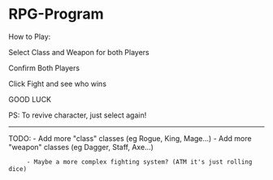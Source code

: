 # RPG-Program

How to Play:

Select Class and Weapon for both Players

Confirm Both Players

Click Fight and see who wins

GOOD LUCK

PS: To revive character, just select again!

---------------------------------------------


TODO:	 - Add more "class" classes (eg Rogue, King, Mage...)
		 - Add more "weapon" classes (eg Dagger, Staff, Axe...)
		 
		 - Maybe a more complex fighting system? (ATM it's just rolling dice)